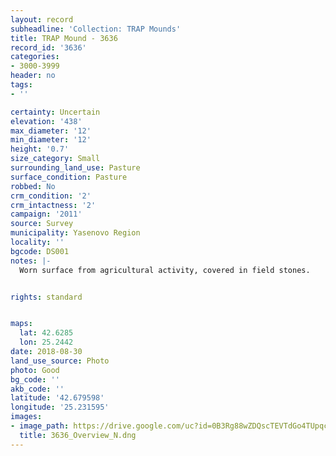 ```yaml
---
layout: record
subheadline: 'Collection: TRAP Mounds'
title: TRAP Mound - 3636
record_id: '3636'
categories:
- 3000-3999
header: no
tags:
- ''

certainty: Uncertain
elevation: '438'
max_diameter: '12'
min_diameter: '12'
height: '0.7'
size_category: Small
surrounding_land_use: Pasture
surface_condition: Pasture
robbed: No
crm_condition: '2'
crm_intactness: '2'
campaign: '2011'
source: Survey
municipality: Yasenovo Region
locality: ''
bgcode: DS001
notes: |-
  Worn surface from agricultural activity, covered in field stones.


rights: standard


maps:
  lat: 42.6285
  lon: 25.2442
date: 2018-08-30
land_use_source: Photo
photo: Good
bg_code: ''
akb_code: ''
latitude: '42.679598'
longitude: '25.231595'
images:
- image_path: https://drive.google.com/uc?id=0B3Rg88wZDQscTEVTdGo4TUpqcU0
  title: 3636_Overview_N.dng
---
```

